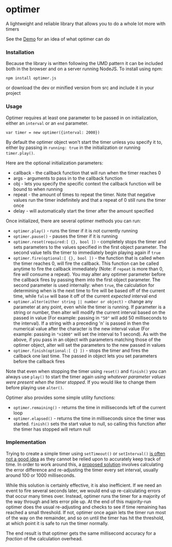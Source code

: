 # optimer

A lightweight and reliable library that allows you to do a whole lot more with timers

See the [Demo](http://htmlpreview.github.io/?https://github.com/chernj/optimer/blob/master/demo/demo.html) for an idea of what optimer can do

### Installation

Because the library is written following the UMD pattern it can be included both in the browser and on a server running NodeJS. To install using npm: 

`npm install optimer.js`

or download the dev or minified version from src and include it in your project

### Usage

Optimer requires at least one parameter to be passed in on initialization, either an `interval` or an `end` parameter. 

`var timer = new optimer({interval: 2000})`

By default the optimer object won't start the timer unless you specify it to, either by passing in `running: true` in the initialization or running `timer.play()`.

Here are the optional initialization parameters: 
  * callback - the callback function that will run when the timer reaches 0
  * args - arguments to pass in to the callback function
  * obj - lets you specify the specific context the callback function will be bound to when running
  * repeat - the amount of times to repeat the timer. Note that negative values run the timer indefinitely and that a repeat of 0 still runs the timer once
  * delay - will automatically start the timer after the amount specified

Once initialized, there are several optimer methods you can run:
  + `optimer.play()` - runs the timer if it is not currently running
  + `optimer.pause()` - pauses the timer if it is running
  + `optimer.reset(required:[ {}, bool ])` - completely stops the timer and sets parameters to the values specified in the first object parameter. The second value tells the timer to immediately begin playing again if `true`
  + `optimer.fire(optional:[ {}, bool ])` - the function that is called when the timer reaches 0, will fire the callback. This function can be called anytime to fire the callback immediately (Note: if `repeat` is more than 0, fire *will* consume a repeat). You may alter any optimer parameter before the callback fires by passing them into the first object parameter. The second parameter is used internally: when `true`, the calculation for determining when is the next time to fire will be based off of the current time, while `false` will base it off of the current *expected* interval end
  + `optimer.alter(either string || number or object)` - change any parameter at any point, even while the timer is running. If parameter is a string or number, then alter will modify the current interval based on the passed in value (For example: passing in `"50"` will add 50 milliseconds to the interval). If a string with a preceding 'n' is passed in then the numerical value after the character is the new interval value (For example: passing in `"n1000"` will set the interval to 1 second). As with the above, if you pass in an object with parameters matching those of the optimer object, alter will set the parameters to the new passed in values
  + `optimer.finish(optional:[ {} ])` - stops the timer and fires the callback one last time. The passed in object lets you set parameters before the callback fires

Note that even when stopping the timer using `reset()` and `finish()` you can always use `play()` to start the timer again *using whatever parameter values were present when the timer stopped*. If you would like to change them before playing use `alter()`.

Optimer also provides some simple utility functions:
  + `optimer.remaining()` - returns the time in milliseconds left of the current loop
  + `optimer.elapsed()` - returns the time in milliseconds since the timer was started. `finish()` sets the start value to null, so calling this function after the timer has stopped will return null

### Implementation

Trying to create a simple timer using `setTimeout()` or `setInterval()` [is often not a good idea](http://stackoverflow.com/questions/196027/is-there-a-more-accurate-way-to-create-a-javascript-timer-than-settimeout)
as they cannot be relied upon to accurately keep track of time. In order to work around this, a [proposed solution](https://www.sitepoint.com/creating-accurate-timers-in-javascript/) involves calculating
the error difference and re-adjusting the timer every set interval, usually around 100 or 1000 milliseconds.

While this solution is certainly effective, it is also inefficient. If we need an event to fire several seconds later, we would
end up re-calculating errors that occur many times over. Instead, optimer runs the timer for a majority of the way through and
lets error pile up. At the end of this majority-run optimer does the usual re-adjusting and checks to see if time remaining
has reached a small threshold. If not, optimer once again lets the timer run most of the way on the remainder, and so on until
the timer has hit the threshold, at which point it is safe to run the timer normally.

The end result is that optimer gets the same millisecond accuracy for a *fraction* of the calculation overhead.

